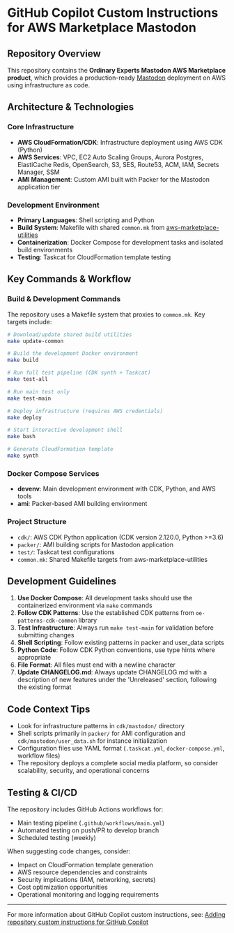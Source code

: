 # GitHub Copilot Custom Instructions for AWS Marketplace Mastodon

## Repository Overview

This repository contains the **Ordinary Experts Mastodon AWS Marketplace product**, which provides a production-ready [Mastodon](https://joinmastodon.org/) deployment on AWS using infrastructure as code.

## Architecture & Technologies

### Core Infrastructure
- **AWS CloudFormation/CDK**: Infrastructure deployment using AWS CDK (Python)
- **AWS Services**: VPC, EC2 Auto Scaling Groups, Aurora Postgres, ElastiCache Redis, OpenSearch, S3, SES, Route53, ACM, IAM, Secrets Manager, SSM
- **AMI Management**: Custom AMI built with Packer for the Mastodon application tier

### Development Environment
- **Primary Languages**: Shell scripting and Python
- **Build System**: Makefile with shared `common.mk` from [aws-marketplace-utilities](https://github.com/ordinaryexperts/aws-marketplace-utilities)
- **Containerization**: Docker Compose for development tasks and isolated build environments
- **Testing**: Taskcat for CloudFormation template testing

## Key Commands & Workflow

### Build & Development Commands
The repository uses a Makefile system that proxies to `common.mk`. Key targets include:

```bash
# Download/update shared build utilities
make update-common

# Build the development Docker environment
make build

# Run full test pipeline (CDK synth + Taskcat)
make test-all

# Run main test only
make test-main

# Deploy infrastructure (requires AWS credentials)
make deploy

# Start interactive development shell
make bash

# Generate CloudFormation template
make synth
```

### Docker Compose Services
- **devenv**: Main development environment with CDK, Python, and AWS tools
- **ami**: Packer-based AMI building environment

### Project Structure
- `cdk/`: AWS CDK Python application (CDK version 2.120.0, Python >=3.6)
- `packer/`: AMI building scripts for Mastodon application
- `test/`: Taskcat test configurations
- `common.mk`: Shared Makefile targets from aws-marketplace-utilities

## Development Guidelines

1. **Use Docker Compose**: All development tasks should use the containerized environment via `make` commands
2. **Follow CDK Patterns**: Use the established CDK patterns from `oe-patterns-cdk-common` library
3. **Test Infrastructure**: Always run `make test-main` for validation before submitting changes
4. **Shell Scripting**: Follow existing patterns in packer and user_data scripts
5. **Python Code**: Follow CDK Python conventions, use type hints where appropriate
6. **File Format**: All files must end with a newline character
7. **Update CHANGELOG.md**: Always update CHANGELOG.md with a description of new features under the 'Unreleased' section, following the existing format

## Code Context Tips

- Look for infrastructure patterns in `cdk/mastodon/` directory
- Shell scripts primarily in `packer/` for AMI configuration and `cdk/mastodon/user_data.sh` for instance initialization
- Configuration files use YAML format (`.taskcat.yml`, `docker-compose.yml`, workflow files)
- The repository deploys a complete social media platform, so consider scalability, security, and operational concerns

## Testing & CI/CD

The repository includes GitHub Actions workflows for:
- Main testing pipeline (`.github/workflows/main.yml`)
- Automated testing on push/PR to develop branch
- Scheduled testing (weekly)

When suggesting code changes, consider:
- Impact on CloudFormation template generation
- AWS resource dependencies and constraints
- Security implications (IAM, networking, secrets)
- Cost optimization opportunities
- Operational monitoring and logging requirements

---

For more information about GitHub Copilot custom instructions, see: [Adding repository custom instructions for GitHub Copilot](https://docs.github.com/en/copilot/customizing-copilot/adding-repository-custom-instructions-for-github-copilot)
